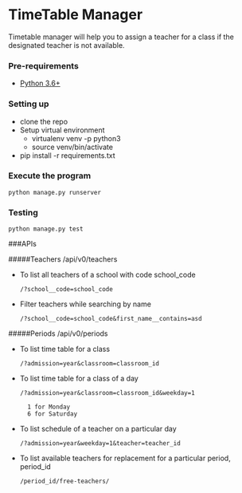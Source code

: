 # TimeTable Manager

Timetable manager will help you to assign a teacher for a class
if the designated teacher is not available.


### Pre-requirements
   * [Python 3.6+](https://www.python.org/downloads/)

### Setting up
* clone the repo
* Setup virtual environment
    * virtualenv venv -p python3
    * source venv/bin/activate
* pip install -r requirements.txt 

### Execute the program
    python manage.py runserver
 
### Testing
    python manage.py test


###APIs

#####Teachers
    /api/v0/teachers
* To list all teachers of a school with code school_code

    ```/?school__code=school_code```
* Filter teachers while searching by name

    ```/?school__code=school_code&first_name__contains=asd```


#####Periods
    /api/v0/periods
* To list time table for a class

    ```/?admission=year&classroom=classroom_id```

* To list time table for a class of a day

    ```/?admission=year&classroom=classroom_id&weekday=1```
        
        1 for Monday
        6 for Saturday

* To list schedule of a teacher on a particular day

    ```/?admission=year&weekday=1&teacher=teacher_id```
 
 * To list available teachers for replacement for a particular period, period_id
    
    ```/period_id/free-teachers/```